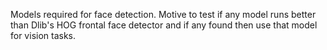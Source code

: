 Models required for face detection. Motive to test if any model runs better than Dlib's HOG frontal face detector and if any found then use that model for vision tasks.

